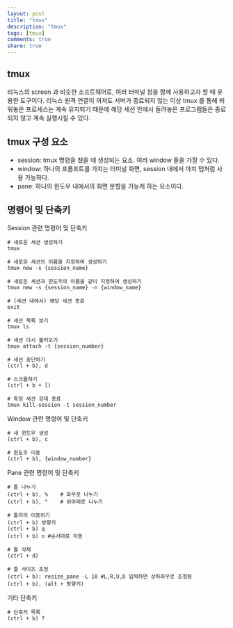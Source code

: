 ```yaml
---
layout: post
title: "tmux"
description: "tmux"
tags: [tmux]
comments: true
share: true
---
```


## tmux

리눅스의 screen 과 비슷한 소프트웨어로, 여러 터미널 창을 함께 사용하고자 할 때 유용한 도구이다. 리눅스
원격 연결이 꺼져도 서버가 종료되지 않는 이상 tmux 를 통해 띄워놓은 프로세스는 계속 유지되기 때문에 해당
세션 안에서 돌려놓은 프로그램들은 종료되지 않고 계속 실행시킬 수 있다.

## tmux 구성 요소

- session: tmux 명령을 쳤을 때 생성되는 요소. 여러 window 들을 가질 수 있다. 
- window: 하나의 프롬프트를 가지는 터미널 화면, session 내에서 마치 탭처럼 사용 가능하다. 
- pane: 하나의 윈도우 내에서의 화면 분할을 가능케 하는 요소이다.

## 명령어 및 단축키

Session 관련 명령어 및 단축키

```
# 새로운 세션 생성하기
tmux

# 새로운 세션의 이름을 지정하여 생성하기
tmux new -s {session_name}

# 새로운 세션과 윈도우의 이름을 같이 지정하여 생성하기
tmux new -s {session_name} -n {window_name}

# (세션 내에서) 해당 세션 종료
exit

# 세션 목록 보기
tmux ls

# 세션 다시 불러오기
tmux attach -t {session_number}

# 세션 중단하기
(ctrl + b), d

# 스크롤하기
(ctrl + b + [)

# 특정 세션 강제 종료
tmux kill-session -t session_number
```

Window 관련 명령어 및 단축키

```
# 새 윈도우 생성
(ctrl + b), c

# 윈도우 이동
(ctrl + b), {window_number}
```

Pane 관련 명령어 및 단축키

```
# 틀 나누기
(ctrl + b), %    # 좌우로 나누기
(ctrl + b), "    # 위아래로 나누기

# 틀끼리 이동하기
(ctrl + b) 방향키
(ctrl + b) q
(ctrl + b) o #순서대로 이동

# 틀 삭제
(ctrl + d)

# 틀 사이즈 조정
(ctrl + b): resize_pane -L 10 #L,R,U,D 입력하면 상하좌우로 조절됨
(ctrl + b), (alt + 방향키)
```

기타 단축키

```
# 단축키 목록
(ctrl + b) ?
```

